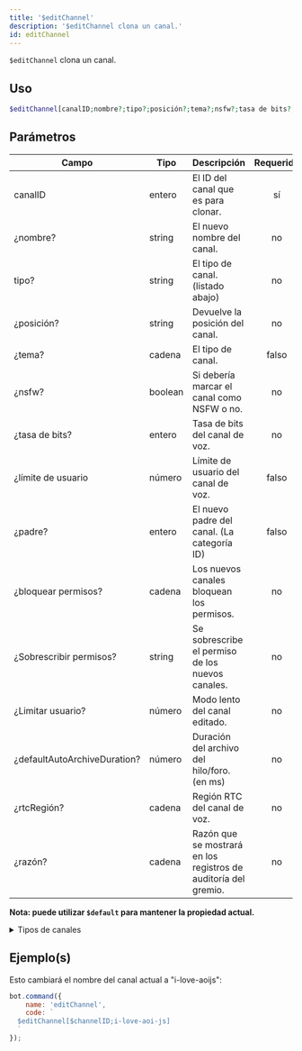 ```yaml
---
title: '$editChannel'
description: '$editChannel clona un canal.'
id: editChannel
---
```


`$editChannel` clona un canal.

## Uso

```php
$editChannel[canalID;nombre?;tipo?;posición?;tema?;nsfw?;tasa de bits?;límite de usuario?;padre?;permisos de bloqueo?;permisoSobrescribe?;límite de tasa por usuario?;predeterminadoAutoArchiveDuration?;región rtc?;razon?]
```

## Parámetros

| Campo                        | Tipo    | Descripción                                                     | Requerido |
| ---------------------------- | ------- | --------------------------------------------------------------- |:---------:|
| canalID                      | entero  | El ID del canal que es para clonar.                             |    sí     |
| ¿nombre?                     | string  | El nuevo nombre del canal.                                      |    no     |
| tipo?                        | string  | El tipo de canal. (listado abajo)                               |    no     |
| ¿posición?                   | string  | Devuelve la posición del canal.                                 |    no     |
| ¿tema?                       | cadena  | El tipo de canal.                                               |   falso   |
| ¿nsfw?                       | boolean | Si debería marcar el canal como NSFW o no.                      |    no     |
| ¿tasa de bits?               | entero  | Tasa de bits del canal de voz.                                  |    no     |
| ¿límite de usuario           | número  | Límite de usuario del canal de voz.                             |   falso   |
| ¿padre?                      | entero  | El nuevo padre del canal. (La categoría ID)                     |   falso   |
| ¿bloquear permisos?          | cadena  | Los nuevos canales bloquean los permisos.                       |    no     |
| ¿Sobrescribir permisos?      | string  | Se sobrescribe el permiso de los nuevos canales.                |    no     |
| ¿Limitar usuario?            | número  | Modo lento del canal editado.                                   |    no     |
| ¿defaultAutoArchiveDuration? | número  | Duración del archivo del hilo/foro. (en ms)                     |    no     |
| ¿rtcRegión?                  | cadena  | Región RTC del canal de voz.                                    |    no     |
| ¿razón?                      | cadena  | Razón que se mostrará en los registros de auditoría del gremio. |    no     |

**Nota: puede utilizar `$default` para mantener la propiedad actual.**

<details>
  <summary>Tipos de canales</summary>

| Tipo de canal      |                    |
| ------------------ | ------------------ |
| Canal de texto     | Text               |
| Canal de voz       | Voice              |
| Categoría          | Category           |
| Canal de escenario | Stage              |
| Hilo privado       | PrivateThread      |
| Hilo público       | PublicThread       |
| Forum              | Forum              |
| Hilo de anuncio    | AnnouncementThread |
| Canal de anuncio   | Announcement       |

Nota: todos los tipos de canal son **sensible a mayúsculas y minúsculas**.

</details>

## Ejemplo(s)

Esto cambiará el nombre del canal actual a "i-love-aoijs":

```javascript
bot.command({
    name: 'editChannel',
    code: `
  $editChannel[$channelID;i-love-aoi-js]
  `
});
```